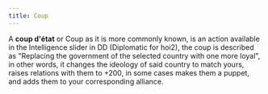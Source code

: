 ```yaml
---
title: Coup
---
```

A **coup d'état** or Coup as it is more commonly known, is an action
available in the Intelligence slider in DD (Diplomatic for hoi2), the
coup is described as "Replacing the government of the selected country
with one more loyal", in other words, it changes the ideology of said
country to match yours, raises relations with them to +200, in some
cases makes them a puppet, and adds them to your corresponding alliance.
